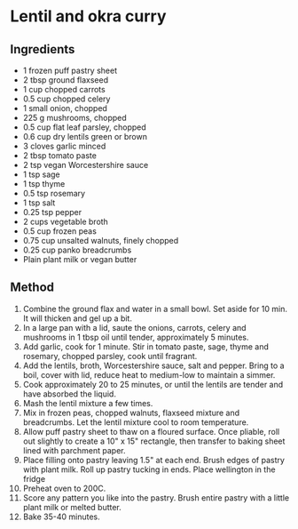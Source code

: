 # Lentil and okra curry 

## Ingredients

* 1 frozen puff pastry sheet
* 2 tbsp ground flaxseed
* 1 cup chopped carrots
* 0.5 cup chopped celery
* 1 small onion, chopped
* 225 g mushrooms, chopped
* 0.5 cup flat leaf parsley, chopped
* 0.6 cup dry lentils green or brown
* 3 cloves garlic minced
* 2 tbsp tomato paste
* 2 tsp vegan Worcestershire sauce
* 1 tsp sage
* 1 tsp thyme
* 0.5 tsp rosemary
* 1 tsp salt
* 0.25 tsp pepper
* 2 cups vegetable broth
* 0.5 cup frozen peas
* 0.75 cup unsalted walnuts, finely chopped
* 0.25 cup panko breadcrumbs
* Plain plant milk or vegan butter

## Method

1. Combine the ground flax and water in a small bowl. Set aside for 10 min. It will thicken and gel up a bit.
2. In a large pan with a lid, saute the onions, carrots, celery and mushrooms in 1 tbsp oil until tender, approximately 5 minutes. 
3. Add garlic, cook for 1 minute. Stir in tomato paste, sage, thyme and rosemary, chopped parsley, cook until fragrant. 
4. Add the lentils, broth, Worcestershire sauce, salt and pepper. Bring to a boil, cover with lid, reduce heat to medium-low to maintain a simmer. 
5. Cook approximately 20 to 25 minutes, or until the lentils are tender and have absorbed the liquid.
6. Mash the lentil mixture a few times. 
7. Mix in frozen peas, chopped walnuts, flaxseed mixture and breadcrumbs. Let the lentil mixture cool to room temperature.
8. Allow puff pastry sheet to thaw on a floured surface. Once pliable, roll out slightly to create a 10" x 15" rectangle, then transfer to baking sheet lined with parchment paper. 
9. Place filling onto pastry leaving 1.5" at each end. Brush edges of pastry with plant milk. Roll up pastry tucking in ends. Place wellington in the fridge
10. Preheat oven to 200C.
11. Score any pattern you like into the pastry. Brush entire pastry with a little plant milk or melted butter.
12. Bake 35-40 minutes.


